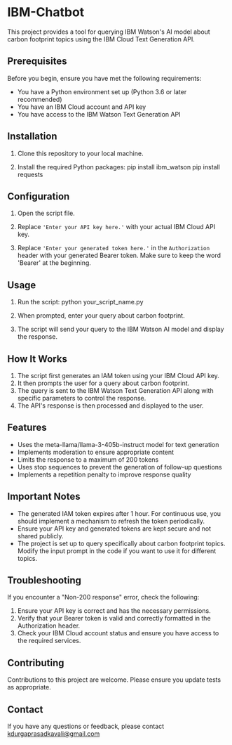 # IBM-Chatbot

This project provides a tool for querying IBM Watson's AI model about carbon footprint topics using the IBM Cloud Text Generation API.

## Prerequisites

Before you begin, ensure you have met the following requirements:
* You have a Python environment set up (Python 3.6 or later recommended)
* You have an IBM Cloud account and API key
* You have access to the IBM Watson Text Generation API

## Installation

1. Clone this repository to your local machine.

2. Install the required Python packages:
   pip install ibm_watson
   pip install requests

## Configuration

1. Open the script file.

2. Replace `'Enter your API key here.'` with your actual IBM Cloud API key.

3. Replace `'Enter your generated token here.'` in the `Authorization` header with your generated Bearer token. Make sure to keep the word 'Bearer' at the beginning.

## Usage

1. Run the script:
   python your_script_name.py


2. When prompted, enter your query about carbon footprint.

3. The script will send your query to the IBM Watson AI model and display the response.

## How It Works

1. The script first generates an IAM token using your IBM Cloud API key.
2. It then prompts the user for a query about carbon footprint.
3. The query is sent to the IBM Watson Text Generation API along with specific parameters to control the response.
4. The API's response is then processed and displayed to the user.

## Features

- Uses the meta-llama/llama-3-405b-instruct model for text generation
- Implements moderation to ensure appropriate content
- Limits the response to a maximum of 200 tokens
- Uses stop sequences to prevent the generation of follow-up questions
- Implements a repetition penalty to improve response quality

## Important Notes

- The generated IAM token expires after 1 hour. For continuous use, you should implement a mechanism to refresh the token periodically.
- Ensure your API key and generated tokens are kept secure and not shared publicly.
- The project is set up to query specifically about carbon footprint topics. Modify the input prompt in the code if you want to use it for different topics.

## Troubleshooting

If you encounter a "Non-200 response" error, check the following:
1. Ensure your API key is correct and has the necessary permissions.
2. Verify that your Bearer token is valid and correctly formatted in the Authorization header.
3. Check your IBM Cloud account status and ensure you have access to the required services.

## Contributing

Contributions to this project are welcome. Please ensure you update tests as appropriate.


## Contact

If you have any questions or feedback, please contact kdurgaprasadkavali@gmail.com

